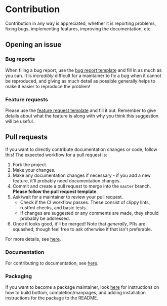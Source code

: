 # Contribution

Contribution in any way is appreciated, whether it is reporting problems, fixing bugs, implementing features, improving the documentation, etc.

## Opening an issue

### Bug reports

When filing a bug report, use the [bug report template](https://github.com/ClementTsang/bottom/issues/new?assignees=&labels=bug&template=bug_report.yml&title=%5BBug%5D%3A+)
and fill in as much as you can. It is _incredibly_ difficult for a maintainer to fix a bug when it cannot be reproduced,
and giving as much detail as possible generally helps to make it easier to reproduce the problem!

### Feature requests

Please use the [feature request template](https://github.com/ClementTsang/bottom/issues/new?assignees=&labels=feature&template=feature_request.md&title=) and fill it out.
Remember to give details about what the feature is along with why you think this suggestion will be useful.

## Pull requests

If you want to directly contribute documentation changes or code, follow this! The expected workflow for a pull request is:

1. Fork the project.
2. Make your changes.
3. Make any documentation changes if necessary - if you add a new feature, it'll probably need documentation changes.
4. Commit and create a pull request to merge into the `master` branch. **Please follow the pull request template**.
5. Ask/wait for a maintainer to review your pull request.
   - Check if the CI workflow passes. These consist of clippy lints, rustfmt checks, and basic tests.
   - If changes are suggested or any comments are made, they should probably be addressed.
6. Once it looks good, it'll be merged! Note that _generally_, PRs are squashed, though feel free to ask otherwise if that isn't preferable.

For more details, see [here](https://clementtsang.github.io/bottom/nightly/contribution/issues-and-pull-requests/).

### Documentation

For contributing to documentation, see [here](https://clementtsang.github.io/bottom/nightly/contribution/documentation/).

### Packaging

If you want to become a package maintainer, look [here](https://clementtsang.github.io/bottom/nightly/contribution/packaging-and-distribution/)
for instructions on how to build bottom, completion/manpages, and adding installation instructions for the package to the README.
